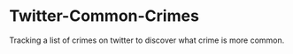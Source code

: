 # Twitter-Common-Crimes
Tracking a list of crimes on twitter to discover what crime is more common.
